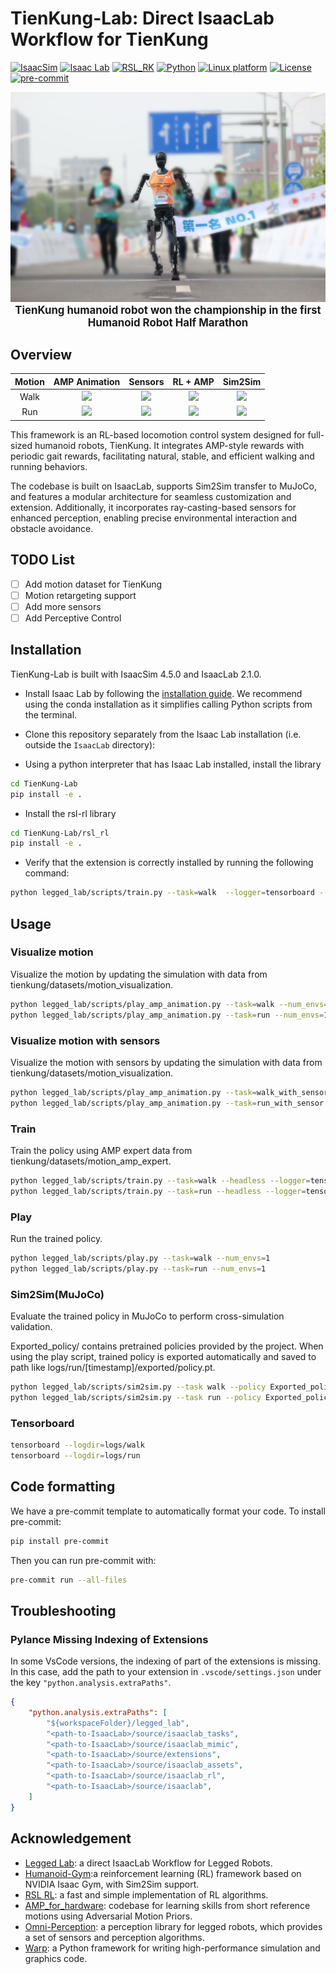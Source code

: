 # TienKung-Lab: Direct IsaacLab Workflow for TienKung

[![IsaacSim](https://img.shields.io/badge/IsaacSim-4.5.0-silver.svg)](https://docs.omniverse.nvidia.com/isaacsim/latest/overview.html)
[![Isaac Lab](https://img.shields.io/badge/IsaacLab-2.1.0-silver)](https://isaac-sim.github.io/IsaacLab)
[![RSL_RK](https://img.shields.io/badge/RSL_RL-2.3.1-silver)](https://github.com/leggedrobotics/rsl_rl)
[![Python](https://img.shields.io/badge/python-3.10-blue.svg)](https://docs.python.org/3/whatsnew/3.10.html)
[![Linux platform](https://img.shields.io/badge/platform-linux--64-orange.svg)](https://releases.ubuntu.com/22.04/)
[![License](https://img.shields.io/badge/license-BSD--3-yellow.svg)](https://opensource.org/licenses/BSD-3-Clause)
[![pre-commit](https://img.shields.io/badge/pre--commit-enabled-brightgreen?logo=pre-commit&logoColor=white)](https://pre-commit.com/)

<div align="center">
  <img src="docs/Tienkung_marathon.jpg" width="600">
  <br>
  <b><span style="font-size:1.2em;">TienKung humanoid robot won the championship in the first Humanoid Robot Half Marathon</span></b>
  <br>
</div>



## Overview

| Motion |              AMP Animation               |                     Sensors                      |                   RL + AMP                    |                   Sim2Sim                   |
| :----: | :--------------------------------------: | :----------------------------------------------: | :-------------------------------------------: | :-----------------------------------------: |
|  Walk  | <img src="docs/walk_amp.gif" width="200"> | <img src="docs/walk_with_sensor.gif" width="200"> | <img src="docs/walk_isaaclab.gif" width="200"> | <img src="docs/walk_mujoco.gif" width="200"> |
|  Run   | <img src="docs/run_amp.gif" width="200">  | <img src="docs/run_with_sensor.gif" width="200">  | <img src="docs/run_isaaclab.gif" width="200">  | <img src="docs/run_mujoco.gif" width="200">  |

This framework is an RL-based locomotion control system designed for full-sized humanoid robots, TienKung. It integrates AMP-style rewards with periodic gait rewards, facilitating natural, stable, and efficient walking and running behaviors.

The codebase is built on IsaacLab, supports Sim2Sim transfer to MuJoCo, and features a modular architecture for seamless customization and extension. Additionally, it incorporates ray-casting-based sensors for enhanced perception, enabling precise environmental interaction and obstacle avoidance.

## TODO List
- [ ] Add motion dataset for TienKung
- [ ] Motion retargeting support
- [ ] Add more sensors
- [ ] Add Perceptive Control

## Installation
TienKung-Lab is built with IsaacSim 4.5.0 and IsaacLab 2.1.0.

- Install Isaac Lab by following the [installation guide](https://isaac-sim.github.io/IsaacLab/main/source/setup/installation/index.html). We recommend using the conda installation as it simplifies calling Python scripts from the terminal.

- Clone this repository separately from the Isaac Lab installation (i.e. outside the `IsaacLab` directory):

- Using a python interpreter that has Isaac Lab installed, install the library

```bash
cd TienKung-Lab
pip install -e .
```
- Install the rsl-rl library

```bash
cd TienKung-Lab/rsl_rl
pip install -e .
```

- Verify that the extension is correctly installed by running the following command:

```bash
python legged_lab/scripts/train.py --task=walk  --logger=tensorboard --headless --num_envs=64
```

## Usage

### Visualize motion

Visualize the motion by updating the simulation with data from tienkung/datasets/motion_visualization.

```bash
python legged_lab/scripts/play_amp_animation.py --task=walk --num_envs=1
python legged_lab/scripts/play_amp_animation.py --task=run --num_envs=1
```

### Visualize motion with sensors

Visualize the motion with sensors by updating the simulation with data from tienkung/datasets/motion_visualization.

```bash
python legged_lab/scripts/play_amp_animation.py --task=walk_with_sensor --num_envs=1
python legged_lab/scripts/play_amp_animation.py --task=run_with_sensor --num_envs=1
```

### Train

Train the policy using AMP expert data from tienkung/datasets/motion_amp_expert.

```bash
python legged_lab/scripts/train.py --task=walk --headless --logger=tensorboard --num_envs=4096
python legged_lab/scripts/train.py --task=run --headless --logger=tensorboard --num_envs=4096
```

### Play

Run the trained policy.

```bash
python legged_lab/scripts/play.py --task=walk --num_envs=1
python legged_lab/scripts/play.py --task=run --num_envs=1
```

### Sim2Sim(MuJoCo)

Evaluate the trained policy in MuJoCo to perform cross-simulation validation.

Exported_policy/ contains pretrained policies provided by the project. When using the play script, trained policy is exported automatically and saved to path like logs/run/[timestamp]/exported/policy.pt.
```bash
python legged_lab/scripts/sim2sim.py --task walk --policy Exported_policy/walk.pt --duration 10
python legged_lab/scripts/sim2sim.py --task run --policy Exported_policy/run.pt --duration 10
```

### Tensorboard
```bash
tensorboard --logdir=logs/walk
tensorboard --logdir=logs/run
```

## Code formatting

We have a pre-commit template to automatically format your code.
To install pre-commit:

```bash
pip install pre-commit
```

Then you can run pre-commit with:

```bash
pre-commit run --all-files
```

## Troubleshooting

### Pylance Missing Indexing of Extensions

In some VsCode versions, the indexing of part of the extensions is missing. In this case, add the path to your extension in `.vscode/settings.json` under the key `"python.analysis.extraPaths"`.

```json
{
    "python.analysis.extraPaths": [
        "${workspaceFolder}/legged_lab",
        "<path-to-IsaacLab>/source/isaaclab_tasks",
        "<path-to-IsaacLab>/source/isaaclab_mimic",
        "<path-to-IsaacLab>/source/extensions",
        "<path-to-IsaacLab>/source/isaaclab_assets",
        "<path-to-IsaacLab>/source/isaaclab_rl",
        "<path-to-IsaacLab>/source/isaaclab",
    ]
}
```

## Acknowledgement

* [Legged Lab](https://github.com/Hellod035/LeggedLab): a direct IsaacLab Workflow for Legged Robots.
* [Humanoid-Gym](https://github.com/roboterax/humanoid-gym):a reinforcement learning (RL) framework based on NVIDIA Isaac Gym, with Sim2Sim support.
* [RSL RL](https://github.com/leggedrobotics/rsl_rl): a fast and simple implementation of RL algorithms.
* [AMP_for_hardware](https://github.com/Alescontrela/AMP_for_hardware?tab=readme-ov-file): codebase for learning skills from short reference motions using Adversarial Motion Priors.
* [Omni-Perception](https://acodedog.github.io/OmniPerceptionPages/): a perception library for legged robots, which provides a set of sensors and perception algorithms.
* [Warp](https://github.com/NVIDIA/warp): a Python framework for writing high-performance simulation and graphics code. 
